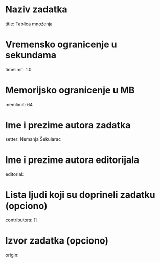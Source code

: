 # Naziv zadatka
title: Tablica množenja

# Vremensko ogranicenje u sekundama
timelimit: 1.0

# Memorijsko ogranicenje u MB
memlimit: 64

# Ime i prezime autora zadatka
setter: Nemanja Šekularac

# Ime i prezime autora editorijala
editorial: 

# Lista ljudi koji su doprineli zadatku (opciono)
contributors: []

# Izvor zadatka (opciono)
origin:
